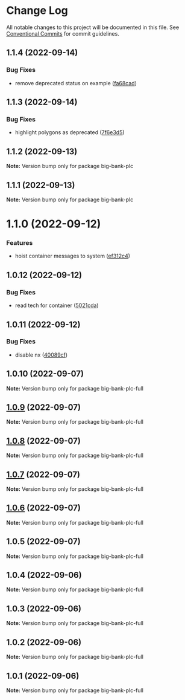 # Change Log

All notable changes to this project will be documented in this file.
See [Conventional Commits](https://conventionalcommits.org) for commit guidelines.

## 1.1.4 (2022-09-14)

### Bug Fixes

- remove deprecated status on example ([fa68cad](https://github.com/c4mjs/c4mjs/commit/fa68cad587087fc6da5ee91832a7c853e4f2a488))

## 1.1.3 (2022-09-14)

### Bug Fixes

- highlight polygons as deprecated ([7f6e3d5](https://github.com/c4mjs/c4mjs/commit/7f6e3d5b8e81fc2440769cf3c00c5aa268995fa6))

## 1.1.2 (2022-09-13)

**Note:** Version bump only for package big-bank-plc

## 1.1.1 (2022-09-13)

**Note:** Version bump only for package big-bank-plc

# 1.1.0 (2022-09-12)

### Features

- hoist container messages to system ([ef312c4](https://github.com/c4mjs/c4mjs/commit/ef312c46a9ba419eac57c0cab1d8b1775b0e94f3))

## 1.0.12 (2022-09-12)

### Bug Fixes

- read tech for container ([5021cda](https://github.com/c4mjs/c4mjs/commit/5021cda02dc7ecd86cf6b82eb543e236c5d64477))

## 1.0.11 (2022-09-12)

### Bug Fixes

- disable nx ([40089cf](https://github.com/c4mjs/c4mjs/commit/40089cf787b203cfc042b8d9859229502080ad3e))

## 1.0.10 (2022-09-07)

**Note:** Version bump only for package big-bank-plc-full

## [1.0.9](https://github.com/JonathanTurnock/c4mjs/compare/big-bank-plc-full@1.0.8...big-bank-plc-full@1.0.9) (2022-09-07)

**Note:** Version bump only for package big-bank-plc-full

## [1.0.8](https://github.com/JonathanTurnock/c4mjs/compare/big-bank-plc-full@1.0.7...big-bank-plc-full@1.0.8) (2022-09-07)

**Note:** Version bump only for package big-bank-plc-full

## [1.0.7](https://github.com/JonathanTurnock/c4mjs/compare/big-bank-plc-full@1.0.6...big-bank-plc-full@1.0.7) (2022-09-07)

**Note:** Version bump only for package big-bank-plc-full

## [1.0.6](https://github.com/JonathanTurnock/c4mjs/compare/big-bank-plc-full@1.0.5...big-bank-plc-full@1.0.6) (2022-09-07)

**Note:** Version bump only for package big-bank-plc-full

## 1.0.5 (2022-09-07)

**Note:** Version bump only for package big-bank-plc-full

## 1.0.4 (2022-09-06)

**Note:** Version bump only for package big-bank-plc-full

## 1.0.3 (2022-09-06)

**Note:** Version bump only for package big-bank-plc-full

## 1.0.2 (2022-09-06)

**Note:** Version bump only for package big-bank-plc-full

## 1.0.1 (2022-09-06)

**Note:** Version bump only for package big-bank-plc-full
